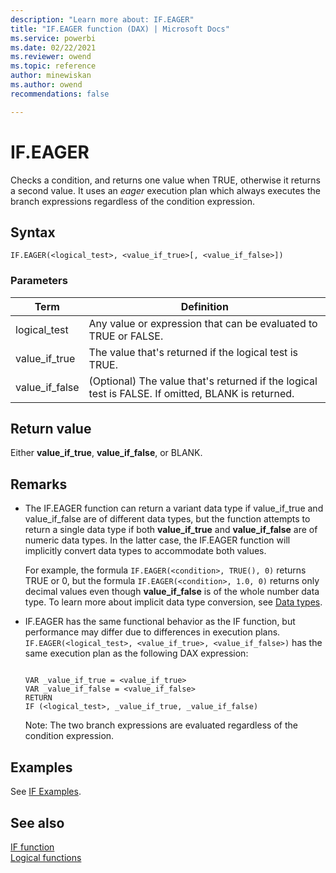 ```yaml
---
description: "Learn more about: IF.EAGER"
title: "IF.EAGER function (DAX) | Microsoft Docs"
ms.service: powerbi 
ms.date: 02/22/2021
ms.reviewer: owend
ms.topic: reference
author: minewiskan
ms.author: owend 
recommendations: false

---
```

# IF.EAGER

Checks a condition, and returns one value when TRUE, otherwise it returns a second value. It uses an *eager* execution plan which always executes the branch expressions regardless of the condition expression.

## Syntax

```dax
IF.EAGER(<logical_test>, <value_if_true>[, <value_if_false>])
```

### Parameters

|Term|Definition|
|--------|--------------|
|logical_test|Any value or expression that can be evaluated to TRUE or FALSE.|  
|value_if_true|The value that's returned if the logical test is TRUE.|
|value_if_false|(Optional) The value that's returned if the logical test is FALSE. If omitted, BLANK is returned.|

## Return value

Either **value_if_true**, **value_if_false**, or BLANK.

## Remarks

- The IF.EAGER function can return a variant data type if value_if_true and value_if_false are of different data types, but the function attempts to return a single data type if both **value_if_true** and **value_if_false** are of numeric data types. In the latter case, the IF.EAGER function will implicitly convert data types to accommodate both values. 

    For example, the formula `IF.EAGER(<condition>, TRUE(), 0)` returns TRUE or 0, but the formula `IF.EAGER(<condition>, 1.0, 0)` returns only decimal values even though **value_if_false** is of the whole number data type. To learn more about implicit data type conversion, see [Data types](dax-overview.md#data-types).

- IF.EAGER has the same functional behavior as the IF function, but performance may differ due to differences in execution plans. `IF.EAGER(<logical_test>, <value_if_true>, <value_if_false>)` has the same execution plan as the following DAX expression:

    ```dax
    
    VAR _value_if_true = <value_if_true>
    VAR _value_if_false = <value_if_false>
    RETURN
    IF (<logical_test>, _value_if_true, _value_if_false)
    ```

    Note: The two branch expressions are evaluated regardless of the condition expression.

## Examples

See [IF Examples](if-function-dax.md#examples).

## See also

[IF function](if-function-dax.md)  
[Logical functions](logical-functions-dax.md)  
